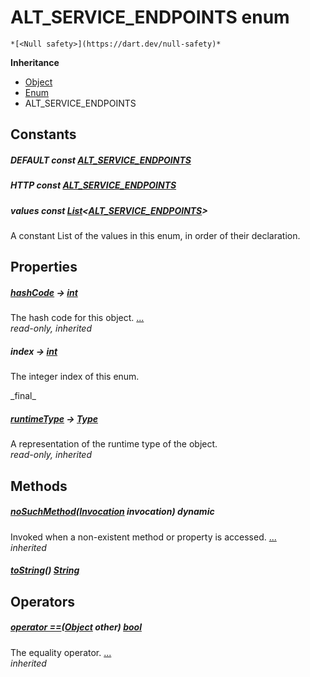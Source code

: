 


# ALT_SERVICE_ENDPOINTS enum




    *[<Null safety>](https://dart.dev/null-safety)*





**Inheritance**

- [Object](https://api.flutter.dev/flutter/dart-core/Object-class.html)
- [Enum](https://api.flutter.dev/flutter/dart-core/Enum-class.html)
- ALT_SERVICE_ENDPOINTS


## Constants

##### DEFAULT const [ALT_SERVICE_ENDPOINTS](../smeup_services_smeup_configuration_service/ALT_SERVICE_ENDPOINTS.md)



   




##### HTTP const [ALT_SERVICE_ENDPOINTS](../smeup_services_smeup_configuration_service/ALT_SERVICE_ENDPOINTS.md)



   




##### values const [List](https://api.flutter.dev/flutter/dart-core/List-class.html)&lt;[ALT_SERVICE_ENDPOINTS](../smeup_services_smeup_configuration_service/ALT_SERVICE_ENDPOINTS.md)>



<p>A constant List of the values in this enum, in order of their declaration.</p>   





## Properties

##### [hashCode](https://api.flutter.dev/flutter/dart-core/Object/hashCode.html) &#8594; [int](https://api.flutter.dev/flutter/dart-core/int-class.html)



The hash code for this object. [...](https://api.flutter.dev/flutter/dart-core/Object/hashCode.html)  
_read-only, inherited_



##### index &#8594; [int](https://api.flutter.dev/flutter/dart-core/int-class.html)



<p>The integer index of this enum.</p>   
_final_



##### [runtimeType](https://api.flutter.dev/flutter/dart-core/Object/runtimeType.html) &#8594; [Type](https://api.flutter.dev/flutter/dart-core/Type-class.html)



A representation of the runtime type of the object.   
_read-only, inherited_




## Methods

##### [noSuchMethod](https://api.flutter.dev/flutter/dart-core/Object/noSuchMethod.html)([Invocation](https://api.flutter.dev/flutter/dart-core/Invocation-class.html) invocation) dynamic



Invoked when a non-existent method or property is accessed. [...](https://api.flutter.dev/flutter/dart-core/Object/noSuchMethod.html)  
_inherited_



##### [toString](../smeup_services_smeup_configuration_service/ALT_SERVICE_ENDPOINTS/toString.md)() [String](https://api.flutter.dev/flutter/dart-core/String-class.html)



   





## Operators

##### [operator ==](https://api.flutter.dev/flutter/dart-core/Object/operator_equals.html)([Object](https://api.flutter.dev/flutter/dart-core/Object-class.html) other) [bool](https://api.flutter.dev/flutter/dart-core/bool-class.html)



The equality operator. [...](https://api.flutter.dev/flutter/dart-core/Object/operator_equals.html)  
_inherited_











